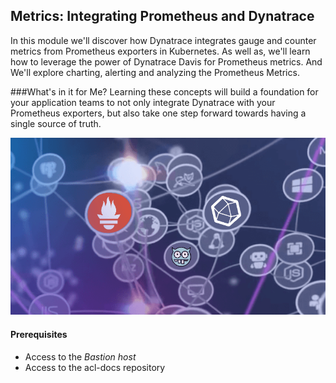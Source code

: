 ## Metrics: Integrating Prometheus and Dynatrace

In this module we'll discover how Dynatrace integrates gauge and counter metrics from Prometheus exporters in Kubernetes. As well as, we'll learn how to leverage the power of Dynatrace Davis for Prometheus metrics. And We'll explore charting, alerting and analyzing the Prometheus Metrics.

###What's in it for Me?
Learning these concepts will build a foundation for your application teams to not only integrate Dynatrace with your Prometheus exporters, but also take one step forward towards having a single source of truth.

![seamlessmetricintegration](../../assets/images/metrics_integration.png)

#### Prerequisites

- Access to the _Bastion host_
- Access to the acl-docs repository


